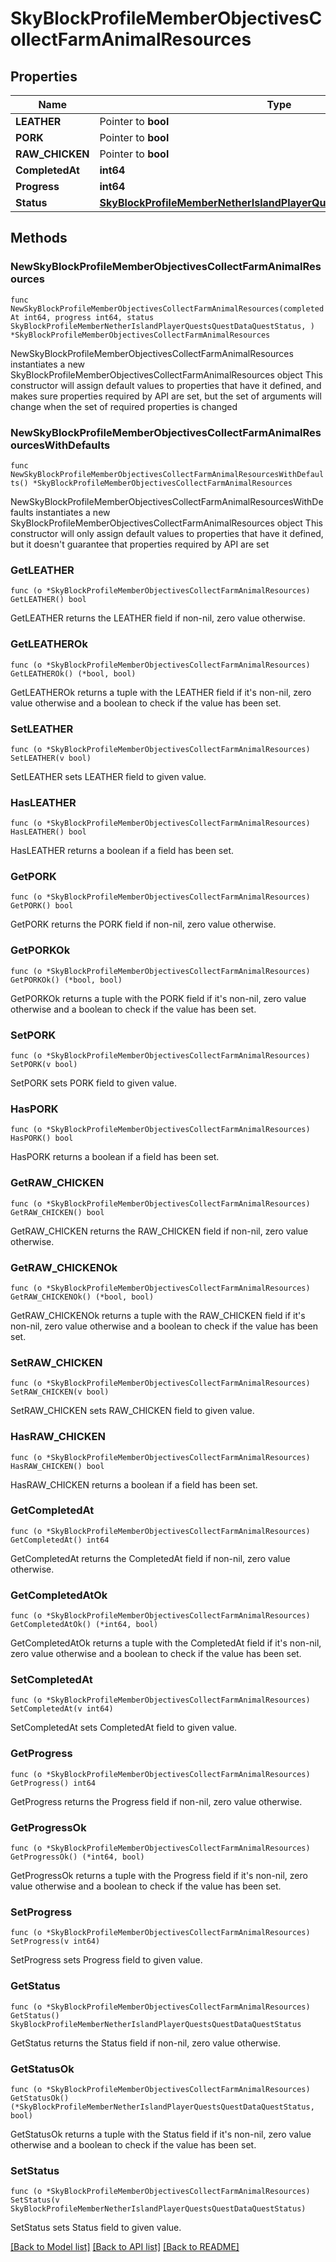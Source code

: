 # SkyBlockProfileMemberObjectivesCollectFarmAnimalResources

## Properties

Name | Type | Description | Notes
------------ | ------------- | ------------- | -------------
**LEATHER** | Pointer to **bool** |  | [optional] 
**PORK** | Pointer to **bool** |  | [optional] 
**RAW_CHICKEN** | Pointer to **bool** |  | [optional] 
**CompletedAt** | **int64** |  | 
**Progress** | **int64** |  | 
**Status** | [**SkyBlockProfileMemberNetherIslandPlayerQuestsQuestDataQuestStatus**](SkyBlockProfileMemberNetherIslandPlayerQuestsQuestDataQuestStatus.md) |  | 

## Methods

### NewSkyBlockProfileMemberObjectivesCollectFarmAnimalResources

`func NewSkyBlockProfileMemberObjectivesCollectFarmAnimalResources(completedAt int64, progress int64, status SkyBlockProfileMemberNetherIslandPlayerQuestsQuestDataQuestStatus, ) *SkyBlockProfileMemberObjectivesCollectFarmAnimalResources`

NewSkyBlockProfileMemberObjectivesCollectFarmAnimalResources instantiates a new SkyBlockProfileMemberObjectivesCollectFarmAnimalResources object
This constructor will assign default values to properties that have it defined,
and makes sure properties required by API are set, but the set of arguments
will change when the set of required properties is changed

### NewSkyBlockProfileMemberObjectivesCollectFarmAnimalResourcesWithDefaults

`func NewSkyBlockProfileMemberObjectivesCollectFarmAnimalResourcesWithDefaults() *SkyBlockProfileMemberObjectivesCollectFarmAnimalResources`

NewSkyBlockProfileMemberObjectivesCollectFarmAnimalResourcesWithDefaults instantiates a new SkyBlockProfileMemberObjectivesCollectFarmAnimalResources object
This constructor will only assign default values to properties that have it defined,
but it doesn't guarantee that properties required by API are set

### GetLEATHER

`func (o *SkyBlockProfileMemberObjectivesCollectFarmAnimalResources) GetLEATHER() bool`

GetLEATHER returns the LEATHER field if non-nil, zero value otherwise.

### GetLEATHEROk

`func (o *SkyBlockProfileMemberObjectivesCollectFarmAnimalResources) GetLEATHEROk() (*bool, bool)`

GetLEATHEROk returns a tuple with the LEATHER field if it's non-nil, zero value otherwise
and a boolean to check if the value has been set.

### SetLEATHER

`func (o *SkyBlockProfileMemberObjectivesCollectFarmAnimalResources) SetLEATHER(v bool)`

SetLEATHER sets LEATHER field to given value.

### HasLEATHER

`func (o *SkyBlockProfileMemberObjectivesCollectFarmAnimalResources) HasLEATHER() bool`

HasLEATHER returns a boolean if a field has been set.

### GetPORK

`func (o *SkyBlockProfileMemberObjectivesCollectFarmAnimalResources) GetPORK() bool`

GetPORK returns the PORK field if non-nil, zero value otherwise.

### GetPORKOk

`func (o *SkyBlockProfileMemberObjectivesCollectFarmAnimalResources) GetPORKOk() (*bool, bool)`

GetPORKOk returns a tuple with the PORK field if it's non-nil, zero value otherwise
and a boolean to check if the value has been set.

### SetPORK

`func (o *SkyBlockProfileMemberObjectivesCollectFarmAnimalResources) SetPORK(v bool)`

SetPORK sets PORK field to given value.

### HasPORK

`func (o *SkyBlockProfileMemberObjectivesCollectFarmAnimalResources) HasPORK() bool`

HasPORK returns a boolean if a field has been set.

### GetRAW_CHICKEN

`func (o *SkyBlockProfileMemberObjectivesCollectFarmAnimalResources) GetRAW_CHICKEN() bool`

GetRAW_CHICKEN returns the RAW_CHICKEN field if non-nil, zero value otherwise.

### GetRAW_CHICKENOk

`func (o *SkyBlockProfileMemberObjectivesCollectFarmAnimalResources) GetRAW_CHICKENOk() (*bool, bool)`

GetRAW_CHICKENOk returns a tuple with the RAW_CHICKEN field if it's non-nil, zero value otherwise
and a boolean to check if the value has been set.

### SetRAW_CHICKEN

`func (o *SkyBlockProfileMemberObjectivesCollectFarmAnimalResources) SetRAW_CHICKEN(v bool)`

SetRAW_CHICKEN sets RAW_CHICKEN field to given value.

### HasRAW_CHICKEN

`func (o *SkyBlockProfileMemberObjectivesCollectFarmAnimalResources) HasRAW_CHICKEN() bool`

HasRAW_CHICKEN returns a boolean if a field has been set.

### GetCompletedAt

`func (o *SkyBlockProfileMemberObjectivesCollectFarmAnimalResources) GetCompletedAt() int64`

GetCompletedAt returns the CompletedAt field if non-nil, zero value otherwise.

### GetCompletedAtOk

`func (o *SkyBlockProfileMemberObjectivesCollectFarmAnimalResources) GetCompletedAtOk() (*int64, bool)`

GetCompletedAtOk returns a tuple with the CompletedAt field if it's non-nil, zero value otherwise
and a boolean to check if the value has been set.

### SetCompletedAt

`func (o *SkyBlockProfileMemberObjectivesCollectFarmAnimalResources) SetCompletedAt(v int64)`

SetCompletedAt sets CompletedAt field to given value.


### GetProgress

`func (o *SkyBlockProfileMemberObjectivesCollectFarmAnimalResources) GetProgress() int64`

GetProgress returns the Progress field if non-nil, zero value otherwise.

### GetProgressOk

`func (o *SkyBlockProfileMemberObjectivesCollectFarmAnimalResources) GetProgressOk() (*int64, bool)`

GetProgressOk returns a tuple with the Progress field if it's non-nil, zero value otherwise
and a boolean to check if the value has been set.

### SetProgress

`func (o *SkyBlockProfileMemberObjectivesCollectFarmAnimalResources) SetProgress(v int64)`

SetProgress sets Progress field to given value.


### GetStatus

`func (o *SkyBlockProfileMemberObjectivesCollectFarmAnimalResources) GetStatus() SkyBlockProfileMemberNetherIslandPlayerQuestsQuestDataQuestStatus`

GetStatus returns the Status field if non-nil, zero value otherwise.

### GetStatusOk

`func (o *SkyBlockProfileMemberObjectivesCollectFarmAnimalResources) GetStatusOk() (*SkyBlockProfileMemberNetherIslandPlayerQuestsQuestDataQuestStatus, bool)`

GetStatusOk returns a tuple with the Status field if it's non-nil, zero value otherwise
and a boolean to check if the value has been set.

### SetStatus

`func (o *SkyBlockProfileMemberObjectivesCollectFarmAnimalResources) SetStatus(v SkyBlockProfileMemberNetherIslandPlayerQuestsQuestDataQuestStatus)`

SetStatus sets Status field to given value.



[[Back to Model list]](../README.md#documentation-for-models) [[Back to API list]](../README.md#documentation-for-api-endpoints) [[Back to README]](../README.md)


